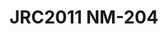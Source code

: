 <a name="material" />

# JRC2011 NM-204
<script type="application/ld+json">
  {
    "@context": "https://schema.org/",
    "@type": "ChemicalSubstance",
    "http://purl.org/dc/terms/conformsTo":
      {
        "@type": "CreativeWork",
        "@id": "https://bioschemas.org/profiles/ChemicalSubstance/0.4-RELEASE/"
      },
    "@id": "https://egonw.github.io/nanowiki/nanowiki352.html#material",
    "name": "JRC2011 NM-204",
    "sameAs": "http://127.0.0.1/mediawiki/index.php/Special:URIResolver/JRC2011_NM-2D204"
  }
</script>

